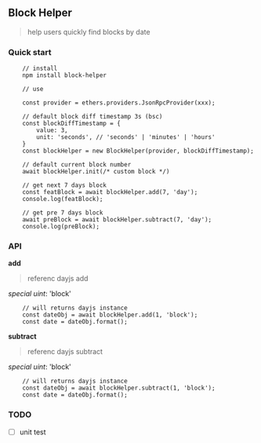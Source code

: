 ## Block Helper

> help users quickly find blocks by date

### Quick start

```
    // install
    npm install block-helper

    // use

    const provider = ethers.providers.JsonRpcProvider(xxx);

    // default block diff timestamp 3s (bsc)
    const blockDiffTimestamp = {
        value: 3,
        unit: 'seconds', // 'seconds' | 'minutes' | 'hours'
    }
    const blockHelper = new BlockHelper(provider, blockDiffTimestamp);

    // default current block number
    await blockHelper.init(/* custom block */)

    // get next 7 days block
    const featBlock = await blockHelper.add(7, 'day');
    console.log(featBlock);

    // get pre 7 days block
    await preBlock = await blockHelper.subtract(7, 'day');
    console.log(preBlock);
```

### API

**add**
> referenc dayjs add

*special uint*: 'block'

```
    // will returns dayjs instance
    const dateObj = await blockHelper.add(1, 'block');
    const date = dateObj.format();
```

**subtract**
> referenc dayjs subtract

*special uint*: 'block'

```
    // will returns dayjs instance
    const dateObj = await blockHelper.subtract(1, 'block');
    const date = dateObj.format();
```

### TODO

- [ ] unit test
